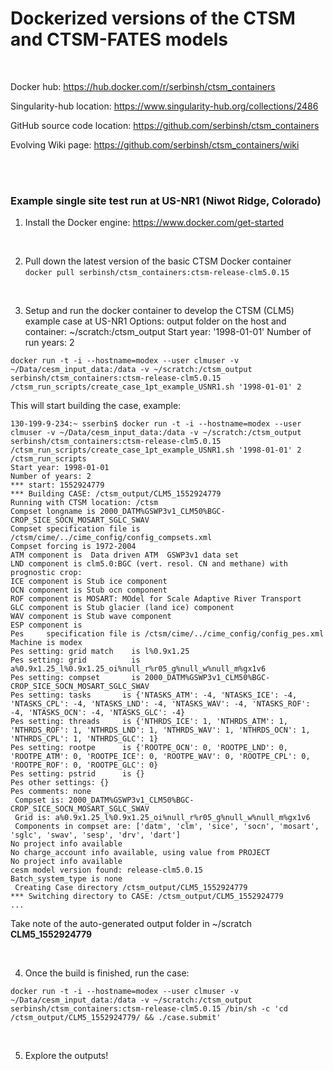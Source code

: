 # Dockerized versions of the CTSM and CTSM-FATES models 
<br>


Docker hub: https://hub.docker.com/r/serbinsh/ctsm_containers

Singularity-hub location: https://www.singularity-hub.org/collections/2486

GitHub source code location: https://github.com/serbinsh/ctsm_containers

Evolving Wiki page: https://github.com/serbinsh/ctsm_containers/wiki


<br>

<br>

### Example single site test run at US-NR1 (Niwot Ridge, Colorado)

1) Install the Docker engine: https://www.docker.com/get-started

<br>

2) Pull down the latest version of the basic CTSM Docker container <br>
```docker pull serbinsh/ctsm_containers:ctsm-release-clm5.0.15```

<br>

3) Setup and run the docker container to develop the CTSM (CLM5) example case at US-NR1
Options:
output folder on the host and container: ~/scratch:/ctsm_output
Start year: '1998-01-01'
Number of run years: 2

```
docker run -t -i --hostname=modex --user clmuser -v ~/Data/cesm_input_data:/data -v ~/scratch:/ctsm_output serbinsh/ctsm_containers:ctsm-release-clm5.0.15 /ctsm_run_scripts/create_case_1pt_example_USNR1.sh '1998-01-01' 2
```

This will start building the case, example:

```
130-199-9-234:~ sserbin$ docker run -t -i --hostname=modex --user clmuser -v ~/Data/cesm_input_data:/data -v ~/scratch:/ctsm_output serbinsh/ctsm_containers:ctsm-release-clm5.0.15 /ctsm_run_scripts/create_case_1pt_example_USNR1.sh '1998-01-01' 2
/ctsm_run_scripts
Start year: 1998-01-01
Number of years: 2
*** start: 1552924779
*** Building CASE: /ctsm_output/CLM5_1552924779
Running with CTSM location: /ctsm
Compset longname is 2000_DATM%GSWP3v1_CLM50%BGC-CROP_SICE_SOCN_MOSART_SGLC_SWAV
Compset specification file is /ctsm/cime/../cime_config/config_compsets.xml
Compset forcing is 1972-2004
ATM component is  Data driven ATM  GSWP3v1 data set
LND component is clm5.0:BGC (vert. resol. CN and methane) with prognostic crop:
ICE component is Stub ice component
OCN component is Stub ocn component
ROF component is MOSART: MOdel for Scale Adaptive River Transport
GLC component is Stub glacier (land ice) component
WAV component is Stub wave component
ESP component is
Pes     specification file is /ctsm/cime/../cime_config/config_pes.xml
Machine is modex
Pes setting: grid match    is l%0.9x1.25
Pes setting: grid          is a%0.9x1.25_l%0.9x1.25_oi%null_r%r05_g%null_w%null_m%gx1v6
Pes setting: compset       is 2000_DATM%GSWP3v1_CLM50%BGC-CROP_SICE_SOCN_MOSART_SGLC_SWAV
Pes setting: tasks       is {'NTASKS_ATM': -4, 'NTASKS_ICE': -4, 'NTASKS_CPL': -4, 'NTASKS_LND': -4, 'NTASKS_WAV': -4, 'NTASKS_ROF': -4, 'NTASKS_OCN': -4, 'NTASKS_GLC': -4}
Pes setting: threads     is {'NTHRDS_ICE': 1, 'NTHRDS_ATM': 1, 'NTHRDS_ROF': 1, 'NTHRDS_LND': 1, 'NTHRDS_WAV': 1, 'NTHRDS_OCN': 1, 'NTHRDS_CPL': 1, 'NTHRDS_GLC': 1}
Pes setting: rootpe      is {'ROOTPE_OCN': 0, 'ROOTPE_LND': 0, 'ROOTPE_ATM': 0, 'ROOTPE_ICE': 0, 'ROOTPE_WAV': 0, 'ROOTPE_CPL': 0, 'ROOTPE_ROF': 0, 'ROOTPE_GLC': 0}
Pes setting: pstrid      is {}
Pes other settings: {}
Pes comments: none
 Compset is: 2000_DATM%GSWP3v1_CLM50%BGC-CROP_SICE_SOCN_MOSART_SGLC_SWAV
 Grid is: a%0.9x1.25_l%0.9x1.25_oi%null_r%r05_g%null_w%null_m%gx1v6
 Components in compset are: ['datm', 'clm', 'sice', 'socn', 'mosart', 'sglc', 'swav', 'sesp', 'drv', 'dart']
No project info available
No charge_account info available, using value from PROJECT
No project info available
cesm model version found: release-clm5.0.15
Batch_system_type is none
 Creating Case directory /ctsm_output/CLM5_1552924779
*** Switching directory to CASE: /ctsm_output/CLM5_1552924779
...
```

Take note of the auto-generated output folder in ~/scratch **CLM5_1552924779**

<br>

4) Once the build is finished, run the case:

```
docker run -t -i --hostname=modex --user clmuser -v ~/Data/cesm_input_data:/data -v ~/scratch:/ctsm_output serbinsh/ctsm_containers:ctsm-release-clm5.0.15 /bin/sh -c 'cd /ctsm_output/CLM5_1552924779/ && ./case.submit'
```

<br>

5) Explore the outputs!
